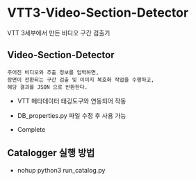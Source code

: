 # VTT3-Video-Section-Detector
VTT 3세부에서 만든 비디오 구간 검출기

## Video-Section-Detector

``` text
주어진 비디오와 추출 정보를 입력하면,
장면이 전환되는 구간 검출 및 이미지 복호화 작업을 수행하고,
해당 결과를 JSON 으로 반환한다.
```

- VTT 메타데이터 태깅도구와 연동되어 작동

- DB_properties.py 파일 수정 후 사용 가능 

- Complete

## Catalogger 실행 방법
- nohup python3 run_catalog.py
